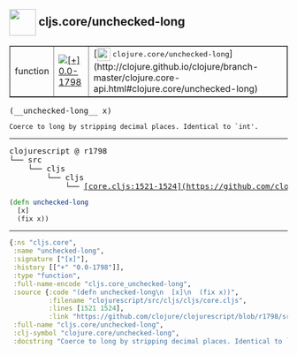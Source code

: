 ## <img width="48px" valign="middle" src="http://i.imgur.com/Hi20huC.png"> cljs.core/unchecked-long

 <table border="1">
<tr>
<td>function</td>
<td><a href="https://github.com/cljsinfo/api-refs/tree/0.0-1798"><img valign="middle" alt="[+] 0.0-1798" src="https://img.shields.io/badge/+-0.0--1798-lightgrey.svg"></a> </td>
<td>
[<img height="24px" valign="middle" src="http://i.imgur.com/1GjPKvB.png"> <samp>clojure.core/unchecked-long</samp>](http://clojure.github.io/clojure/branch-master/clojure.core-api.html#clojure.core/unchecked-long)
</td>
</tr>
</table>

 <samp>
(__unchecked-long__ x)<br>
</samp>

```
Coerce to long by stripping decimal places. Identical to `int'.
```

---

 <pre>
clojurescript @ r1798
└── src
    └── cljs
        └── cljs
            └── <ins>[core.cljs:1521-1524](https://github.com/clojure/clojurescript/blob/r1798/src/cljs/cljs/core.cljs#L1521-L1524)</ins>
</pre>

```clj
(defn unchecked-long
  [x]
  (fix x))
```


---

```clj
{:ns "cljs.core",
 :name "unchecked-long",
 :signature ["[x]"],
 :history [["+" "0.0-1798"]],
 :type "function",
 :full-name-encode "cljs.core_unchecked-long",
 :source {:code "(defn unchecked-long\n  [x]\n  (fix x))",
          :filename "clojurescript/src/cljs/cljs/core.cljs",
          :lines [1521 1524],
          :link "https://github.com/clojure/clojurescript/blob/r1798/src/cljs/cljs/core.cljs#L1521-L1524"},
 :full-name "cljs.core/unchecked-long",
 :clj-symbol "clojure.core/unchecked-long",
 :docstring "Coerce to long by stripping decimal places. Identical to `int'."}

```
